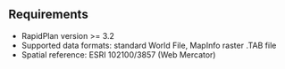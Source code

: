 ## Requirements

- RapidPlan version >= 3.2
- Supported data formats: standard World File, MapInfo raster .TAB file
- Spatial reference: ESRI 102100/3857 (Web Mercator)